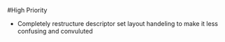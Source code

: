 #High Priority
* Completely restructure descriptor set layout handeling to make it less confusing and convuluted

